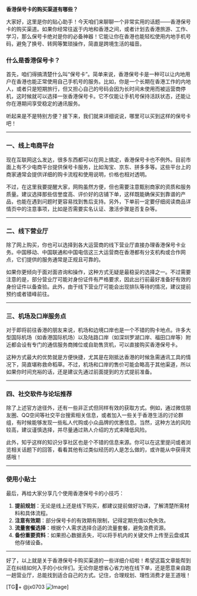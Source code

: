 **香港保号卡的购买渠道有哪些？**

大家好，这里是你的贴心助手！今天咱们来聊聊一个非常实用的话题——香港保号卡的购买渠道。如果你经常往返于内地和香港之间，或者计划去香港旅游、工作、学习，那么保号卡绝对是你的必备神器！它能让你在香港也能轻松使用内地手机号码，避免了换号、转网等繁琐操作，简直是跨境生活的福音。

### 什么是香港保号卡？

首先，咱们得搞清楚什么叫“保号卡”。简单来说，香港保号卡是一种可以让内地用户在香港也能正常使用自己手机号的服务。比如，你是一个长期在香港工作的内地人，或者只是短期旅行，但又担心自己的号码会因为长时间未使用而被运营商停机，这时候就可以选择一张香港保号卡。它不仅能让手机号保持活跃状态，还能让你在港期间享受稳定的通讯服务。

听起来是不是特别方便？接下来，我们就来详细说说，哪里可以买到这样的保号卡吧！

---

### 一、线上电商平台

现在互联网这么发达，很多东西都可以在网上搞定，香港保号卡也不例外。目前市面上有不少电商平台提供保号卡服务，比如淘宝、京东、拼多多等。这些平台上的商家通常会提供详细的购卡流程和使用说明，价格也相对透明。

不过，在这里我要提醒大家，网购虽然方便，但也需要注意甄别商家的资质和服务质量。建议选择那些信誉度高、评价好的店铺下单，这样既能确保买到靠谱的产品，也能在遇到问题时更容易找到售后支持。另外，下单前一定要仔细阅读商品详情页中的注意事项，比如是否需要实名认证、激活步骤是否复杂等。

---

### 二、线下营业厅

除了网上购买，你也可以选择到各大运营商的线下营业厅直接办理香港保号卡业务。中国移动、中国联通和中国电信这三大运营商在香港都有分支机构或合作网点，它们提供的服务通常是正规且可靠的。

如果你更倾向于面对面咨询和操作，这种方式无疑是最稳妥的选择之一。不过需要注意的是，部分营业厅可能对身份证件有严格要求，因此出行前最好准备好有效的身份证件以备查验。此外，由于线下营业厅可能会出现排队等待的情况，建议提前预约或者错峰前往。

---

### 三、机场及口岸服务点

对于即将前往香港的朋友来说，机场和边境口岸也是一个不错的购卡地点。许多大型国际机场（如香港国际机场）以及陆路口岸（如深圳罗湖口岸、福田口岸等）附近都会设有专门的通信服务商摊位或自助售货机，可以直接购买香港保号卡。

这种方式最大的优势就是方便快捷，尤其是在刚抵达香港的时候急需通讯工具的情况下，简直堪称救命稻草。不过，机场和口岸的售价可能会略高于其他渠道，所以如果你时间充裕的话，还是建议先通过前面提到的方式提前准备。

---

### 四、社交软件与论坛推荐

除了上述官方途径外，还有一些非正式但同样有效的获取方式。例如，通过微信朋友圈、QQ空间等社交平台搜索相关信息，或者加入一些关于香港生活的讨论群组，有时候能够发现一些私人代购或小众品牌的优惠信息。当然，这种方法的风险较高，建议谨慎选择，并尽量通过熟人介绍的方式来降低风险。

此外，知乎这样的知识分享社区也是个不错的信息来源。你可以在这里提问或者浏览相关话题下的回答，看看其他有过类似经历的人是怎么做的，或许能从中获得灵感哦！

---

### 使用小贴士

最后，再给大家分享几个使用香港保号卡的小技巧：

1. **提前规划**：无论是线上还是线下购买，都建议提前做好功课，了解清楚所需材料和具体流程。
2. **注意有效期**：部分保号卡的有效期有限制，记得定期充值以免失效。
3. **流量套餐选择**：根据个人需求选择合适的流量套餐，避免浪费资源。
4. **备份重要资料**：如果担心数据丢失，可以将手机内的关键文件上传至云盘或其他存储设备。

---

好了，以上就是关于香港保号卡购买渠道的一些详细介绍啦！希望这篇文章能帮到正在纠结如何入手的小伙伴们。无论你是想省心省力地在线下单，还是愿意亲自跑一趟营业厅，总能找到适合自己的方式。记住，合理规划、理性消费才是王道哦！

[TG💪+ @jx0703 ![Image](https://github.com/user-attachments/assets/dbca1d08-cadb-493c-b0ec-ad6f7a83f270)]